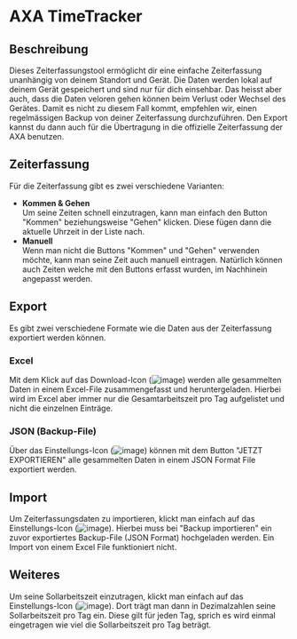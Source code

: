 # AXA TimeTracker

## Beschreibung
Dieses Zeiterfassungstool ermöglicht dir eine einfache Zeiterfassung unanhängig von deinem Standort und Gerät. Die Daten werden lokal auf deinem Gerät gespeichert
und sind nur für dich einsehbar. Das heisst aber auch, dass die Daten veloren gehen können beim Verlust oder Wechsel des Gerätes. Damit es nicht zu diesem Fall kommt,
empfehlen wir, einen regelmässigen Backup von deiner Zeiterfassung durchzuführen. Den Export kannst du dann auch für die Übertragung in die offizielle Zeiterfassung
der AXA benutzen.


## Zeiterfassung
Für die Zeiterfassung gibt es zwei verschiedene Varianten:

- <b>Kommen & Gehen</b> <br>
  Um seine Zeiten schnell einzutragen, kann man einfach den Button "Kommen" beziehungsweise         "Gehen" klicken. Diese fügen dann die aktuelle Uhrzeit in der Liste nach.
- <b>Manuell</b> <br>
  Wenn man nicht die Buttons "Kommen" und "Gehen" verwenden möchte, kann man seine Zeit auch       manuell eintragen. Natürlich können auch Zeiten welche mit den Buttons erfasst wurden, im         Nachhinein angepasst werden.

## Export 
Es gibt zwei verschiedene Formate wie die Daten aus der Zeiterfassung exportiert werden können.

### Excel
Mit dem Klick auf das Download-Icon (![image](https://user-images.githubusercontent.com/36066471/172391465-0f671b47-3731-49e1-9f3d-2bc38b66b3f4.png)) werden alle gesammelten Daten in einem Excel-File zusammengefasst und heruntergeladen. Hierbei wird im Excel aber immer nur die Gesamtarbeitszeit pro Tag aufgelistet und nicht die einzelnen Einträge.

### JSON (Backup-File)
Über das Einstellungs-Icon (![image](https://user-images.githubusercontent.com/36066471/172392786-2b1e5e7b-592d-4469-a679-cceb5e31f075.png)) können mit dem Button "JETZT EXPORTIEREN" alle gesammelten Daten in einem JSON Format File exportiert werden.

## Import
Um Zeiterfassungsdaten zu importieren, klickt man einfach auf das Einstellungs-Icon (![image](https://user-images.githubusercontent.com/36066471/172392786-2b1e5e7b-592d-4469-a679-cceb5e31f075.png)). Hierbei muss bei "Backup importieren" ein zuvor exportiertes Backup-File (JSON Format) hochgeladen werden. Ein Import von einem Excel File funktioniert nicht.

## Weiteres
Um seine Sollarbeitszeit einzutragen, klickt man einfach auf das Einstellungs-Icon (![image](https://user-images.githubusercontent.com/36066471/172392786-2b1e5e7b-592d-4469-a679-cceb5e31f075.png)). Dort trägt man dann in Dezimalzahlen seine Sollarbeitszeit pro Tag ein. Diese gilt für jeden Tag, sprich es wird einmal eingetragen wie viel die Sollarbeitszeit pro Tag beträgt.
